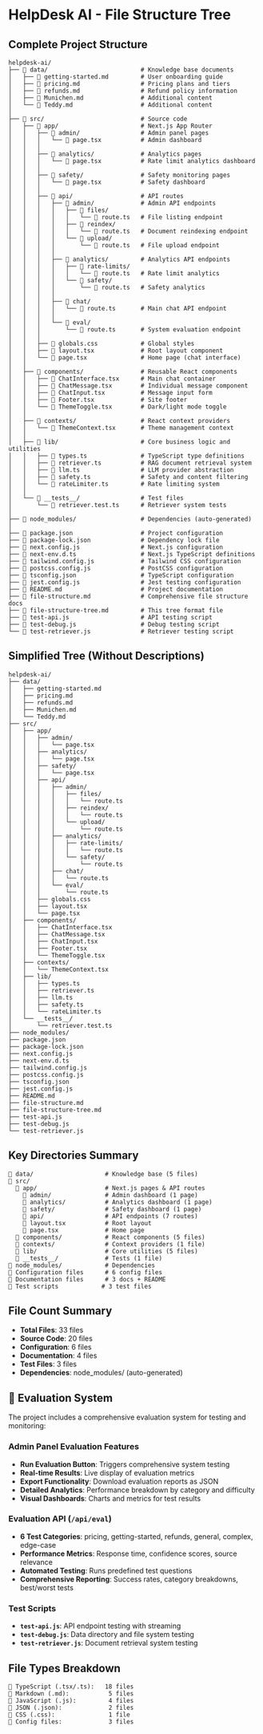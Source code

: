 # HelpDesk AI - File Structure Tree

## Complete Project Structure

```
helpdesk-ai/
├── 📁 data/                          # Knowledge base documents
│   ├── 📄 getting-started.md         # User onboarding guide
│   ├── 📄 pricing.md                 # Pricing plans and tiers
│   ├── 📄 refunds.md                 # Refund policy information
│   ├── 📄 Munichen.md                # Additional content
│   └── 📄 Teddy.md                   # Additional content
│
├── 📁 src/                           # Source code
│   ├── 📁 app/                       # Next.js App Router
│   │   ├── 📁 admin/                 # Admin panel pages
│   │   │   └── 📄 page.tsx           # Admin dashboard
│   │   │
│   │   ├── 📁 analytics/             # Analytics pages
│   │   │   └── 📄 page.tsx           # Rate limit analytics dashboard
│   │   │
│   │   ├── 📁 safety/                # Safety monitoring pages
│   │   │   └── 📄 page.tsx           # Safety dashboard
│   │   │
│   │   ├── 📁 api/                   # API routes
│   │   │   ├── 📁 admin/             # Admin API endpoints
│   │   │   │   ├── 📁 files/
│   │   │   │   │   └── 📄 route.ts   # File listing endpoint
│   │   │   │   ├── 📁 reindex/
│   │   │   │   │   └── 📄 route.ts   # Document reindexing endpoint
│   │   │   │   └── 📁 upload/
│   │   │   │       └── 📄 route.ts   # File upload endpoint
│   │   │   │
│   │   │   ├── 📁 analytics/         # Analytics API endpoints
│   │   │   │   ├── 📁 rate-limits/
│   │   │   │   │   └── 📄 route.ts   # Rate limit analytics
│   │   │   │   └── 📁 safety/
│   │   │   │       └── 📄 route.ts   # Safety analytics
│   │   │   │
│   │   │   ├── 📁 chat/
│   │   │   │   └── 📄 route.ts       # Main chat API endpoint
│   │   │   │
│   │   │   └── 📁 eval/
│   │   │       └── 📄 route.ts       # System evaluation endpoint
│   │   │
│   │   ├── 📄 globals.css            # Global styles
│   │   ├── 📄 layout.tsx             # Root layout component
│   │   └── 📄 page.tsx               # Home page (chat interface)
│   │
│   ├── 📁 components/                # Reusable React components
│   │   ├── 📄 ChatInterface.tsx      # Main chat container
│   │   ├── 📄 ChatMessage.tsx        # Individual message component
│   │   ├── 📄 ChatInput.tsx          # Message input form
│   │   ├── 📄 Footer.tsx             # Site footer
│   │   └── 📄 ThemeToggle.tsx        # Dark/light mode toggle
│   │
│   ├── 📁 contexts/                  # React context providers
│   │   └── 📄 ThemeContext.tsx       # Theme management context
│   │
│   ├── 📁 lib/                       # Core business logic and utilities
│   │   ├── 📄 types.ts               # TypeScript type definitions
│   │   ├── 📄 retriever.ts           # RAG document retrieval system
│   │   ├── 📄 llm.ts                 # LLM provider abstraction
│   │   ├── 📄 safety.ts              # Safety and content filtering
│   │   └── 📄 rateLimiter.ts         # Rate limiting system
│   │
│   └── 📁 __tests__/                 # Test files
│       └── 📄 retriever.test.ts      # Retriever system tests
│
├── 📁 node_modules/                  # Dependencies (auto-generated)
│
├── 📄 package.json                   # Project configuration
├── 📄 package-lock.json              # Dependency lock file
├── 📄 next.config.js                 # Next.js configuration
├── 📄 next-env.d.ts                  # Next.js TypeScript definitions
├── 📄 tailwind.config.js             # Tailwind CSS configuration
├── 📄 postcss.config.js              # PostCSS configuration
├── 📄 tsconfig.json                  # TypeScript configuration
├── 📄 jest.config.js                 # Jest testing configuration
├── 📄 README.md                      # Project documentation
├── 📄 file-structure.md              # Comprehensive file structure docs
├── 📄 file-structure-tree.md         # This tree format file
├── 📄 test-api.js                    # API testing script
├── 📄 test-debug.js                  # Debug testing script
└── 📄 test-retriever.js              # Retriever testing script
```

## Simplified Tree (Without Descriptions)

```
helpdesk-ai/
├── data/
│   ├── getting-started.md
│   ├── pricing.md
│   ├── refunds.md
│   ├── Munichen.md
│   └── Teddy.md
├── src/
│   ├── app/
│   │   ├── admin/
│   │   │   └── page.tsx
│   │   ├── analytics/
│   │   │   └── page.tsx
│   │   ├── safety/
│   │   │   └── page.tsx
│   │   ├── api/
│   │   │   ├── admin/
│   │   │   │   ├── files/
│   │   │   │   │   └── route.ts
│   │   │   │   ├── reindex/
│   │   │   │   │   └── route.ts
│   │   │   │   └── upload/
│   │   │   │       └── route.ts
│   │   │   ├── analytics/
│   │   │   │   ├── rate-limits/
│   │   │   │   │   └── route.ts
│   │   │   │   └── safety/
│   │   │   │       └── route.ts
│   │   │   ├── chat/
│   │   │   │   └── route.ts
│   │   │   └── eval/
│   │   │       └── route.ts
│   │   ├── globals.css
│   │   ├── layout.tsx
│   │   └── page.tsx
│   ├── components/
│   │   ├── ChatInterface.tsx
│   │   ├── ChatMessage.tsx
│   │   ├── ChatInput.tsx
│   │   ├── Footer.tsx
│   │   └── ThemeToggle.tsx
│   ├── contexts/
│   │   └── ThemeContext.tsx
│   ├── lib/
│   │   ├── types.ts
│   │   ├── retriever.ts
│   │   ├── llm.ts
│   │   ├── safety.ts
│   │   └── rateLimiter.ts
│   └── __tests__/
│       └── retriever.test.ts
├── node_modules/
├── package.json
├── package-lock.json
├── next.config.js
├── next-env.d.ts
├── tailwind.config.js
├── postcss.config.js
├── tsconfig.json
├── jest.config.js
├── README.md
├── file-structure.md
├── file-structure-tree.md
├── test-api.js
├── test-debug.js
└── test-retriever.js
```

## Key Directories Summary

```
📁 data/                    # Knowledge base (5 files)
📁 src/
  📁 app/                   # Next.js pages & API routes
    📁 admin/               # Admin dashboard (1 page)
    📁 analytics/           # Analytics dashboard (1 page)  
    📁 safety/              # Safety dashboard (1 page)
    📁 api/                 # API endpoints (7 routes)
    📄 layout.tsx           # Root layout
    📄 page.tsx             # Home page
  📁 components/            # React components (5 files)
  📁 contexts/              # Context providers (1 file)
  📁 lib/                   # Core utilities (5 files)
  📁 __tests__/             # Tests (1 file)
📁 node_modules/            # Dependencies
📄 Configuration files      # 6 config files
📄 Documentation files      # 3 docs + README
📄 Test scripts            # 3 test files
```

## File Count Summary

- **Total Files**: 33 files
- **Source Code**: 20 files
- **Configuration**: 6 files  
- **Documentation**: 4 files
- **Test Files**: 3 files
- **Dependencies**: node_modules/ (auto-generated)

## 🔬 Evaluation System

The project includes a comprehensive evaluation system for testing and monitoring:

### Admin Panel Evaluation Features
- **Run Evaluation Button**: Triggers comprehensive system testing
- **Real-time Results**: Live display of evaluation metrics
- **Export Functionality**: Download evaluation reports as JSON
- **Detailed Analytics**: Performance breakdown by category and difficulty
- **Visual Dashboards**: Charts and metrics for test results

### Evaluation API (`/api/eval`)
- **6 Test Categories**: pricing, getting-started, refunds, general, complex, edge-case
- **Performance Metrics**: Response time, confidence scores, source relevance
- **Automated Testing**: Runs predefined test questions
- **Comprehensive Reporting**: Success rates, category breakdowns, best/worst tests

### Test Scripts
- **`test-api.js`**: API endpoint testing with streaming
- **`test-debug.js`**: Data directory and file system testing  
- **`test-retriever.js`**: Document retrieval system testing

## File Types Breakdown

```
📄 TypeScript (.tsx/.ts):   18 files
📄 Markdown (.md):           5 files
📄 JavaScript (.js):         4 files
📄 JSON (.json):             2 files
📄 CSS (.css):               1 file
📄 Config files:             3 files
```
